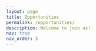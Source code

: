 ```yaml
---
layout: page
title: Opportunities
permalink: /opportunities/
description: Welcome to join us!
nav: true
nav_order: 3
---
```


